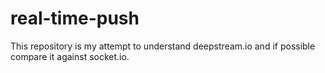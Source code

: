 # real-time-push
This repository is my attempt to understand deepstream.io and if possible compare it against socket.io.
